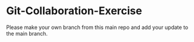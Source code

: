# Git-Collaboration-Exercise
Please make your own branch from this main repo and add your update to the main branch.
